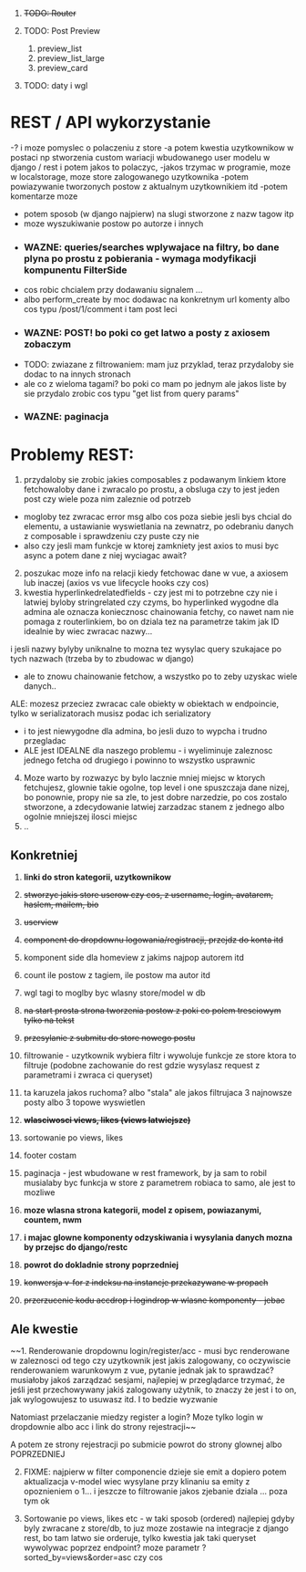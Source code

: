 1. ~~TODO: Router~~

2. TODO: Post Preview
    1. preview_list
    2. preview_list_large
    3. preview_card

3. TODO: daty i wgl

# REST / API wykorzystanie
-? i moze pomyslec o polaczeniu z store
-a potem kwestia uzytkownikow w postaci np stworzenia custom wariacji wbudowanego user modelu w django / rest i potem jakos to polaczyc,  -jakos trzymac w programie, moze w localstorage, moze store zalogowanego uzytkownika
-potem powiazywanie tworzonych postow z aktualnym uzytkownikiem itd
-potem komentarze moze
- potem sposob (w django najpierw) na slugi stworzone z nazw tagow itp
- moze wyszukiwanie postow po autorze i innych
- ### WAZNE: queries/searches wplywajace na filtry, bo dane plyna po prostu z pobierania - wymaga modyfikacji kompunentu FilterSide 
- cos robic chcialem przy dodawaniu signalem ...
- albo perform_create by moc dodawac na konkretnym url komenty albo cos typu /post/1/comment i tam post leci
- ### WAZNE: POST! bo poki co get latwo a posty z axiosem zobaczym
- TODO: zwiazane z filtrowaniem: mam juz przyklad, teraz przydaloby sie dodac to na innych stronach
- ale co z wieloma tagami? bo poki co mam po jednym ale jakos liste by sie przydalo zrobic cos typu "get list from query params"
- ### WAZNE: paginacja

# Problemy REST:
1. przydaloby sie zrobic jakies composables z podawanym linkiem ktore fetchowaloby dane i zwracalo po prostu, a obsluga czy to jest jeden post czy wiele poza nim zaleznie od potrzeb
+ mogloby tez zwracac error msg albo cos poza siebie jesli bys chcial do elementu, a ustawianie wyswietlania na zewnatrz, po odebraniu danych z composable i sprawdzeniu czy puste czy nie
+ also czy jesli mam funkcje w ktorej zamkniety jest axios to musi byc async a potem dane z niej wyciagac await?
2. poszukac moze info na relacji kiedy fetchowac dane w vue, a axiosem lub inaczej (axios vs vue lifecycle hooks czy cos)
3. kwestia hyperlinkedrelatedfields - czy jest mi to potrzebne czy nie i latwiej byloby stringrelated czy czyms, bo hyperlinked wygodne dla admina ale oznacza koniecznosc chainowania fetchy, co nawet nam nie pomaga z routerlinkiem, bo on dziala tez na parametrze takim jak ID
idealnie by wiec zwracac nazwy...

i jesli nazwy bylyby uniknalne to mozna tez wysylac query szukajace po tych nazwach (trzeba by to zbudowac w django)
- ale to znowu chainowanie fetchow, a wszystko po to zeby uzyskac wiele danych..

ALE:
mozesz przeciez zwracac cale obiekty w obiektach w endpoincie, tylko w serializatorach musisz podac ich serializatory
- i to jest niewygodne dla admina, bo jesli duzo to wypcha i trudno przegladac
- ALE jest IDEALNE dla naszego problemu - i wyeliminuje zaleznosc jednego fetcha od drugiego i powinno to wszystko usprawnic
4. Moze warto by rozwazyc by bylo lacznie mniej miejsc w ktorych fetchujesz, glownie takie ogolne, top level i one spuszczaja dane nizej, bo ponownie, propy nie sa zle, to jest dobre narzedzie, po cos zostalo stworzone, a zdecydowanie latwiej zarzadzac stanem z jednego albo ogolnie mniejszej ilosci miejsc
5. ..

## Konkretniej
1. **linki do stron kategorii, uzytkownikow**
2. ~~stworzyc jakis store userow czy cos, z username, login, avatarem, haslem, mailem, bio~~
3. ~~userview~~
4. ~~component do dropdownu logowania/registracji, przejdz do konta itd~~
6. komponent side dla homeview z jakims najpop autorem itd
7. count ile postow z tagiem, ile postow ma autor itd 
8. wgl tagi to moglby byc wlasny store/model w db
9. ~~na start prosta strona tworzenia postow z poki co polem tresciowym tylko na tekst~~
10. ~~przesylanie z submitu do store nowego postu~~
11. filtrowanie - uzytkownik wybiera filtr i wywoluje funkcje ze store ktora to filtruje (podobne zachowanie do rest gdzie wysylasz request z parametrami i zwraca ci queryset)
12. ta karuzela jakos ruchoma? albo "stala" ale jakos filtrujaca 3 najnowsze posty albo 3 topowe wyswietlen
13. **~~wlasciwosci views, likes (views latwiejsze)~~**
14. sortowanie po views, likes
15. footer costam
16. paginacja - jest wbudowane w rest framework, by ja sam to robil musialaby byc funkcja w store z parametrem robiaca to samo, ale jest to mozliwe
17. **moze wlasna strona kategorii, model z opisem, powiazanymi, countem, nwm**
18. **i majac glowne komponenty odzyskiwania i wysylania danych mozna by przejsc do django/restc**
19. **powrot do dokladnie strony poprzedniej**

20. ~~konwersja v-for z indeksu na instancje przekazywane w propach~~
21. ~~przerzucenie kodu accdrop i logindrop w wlasne komponenty - jebac~~

## Ale kwestie
~~1. Renderowanie dropdownu login/register/acc - musi byc renderowane w zaleznosci od tego czy uzytkownik jest jakis zalogowany, co oczywiscie renderowaniem warunkowym z vue, pytanie jednak jak to sprawdzać? musiałoby jakoś zarządzać sesjami, najlepiej w przeglądarce trzymać, że jeśli jest przechowywany jakiś zalogowany użytnik, to znaczy że jest i to on, jak wylogowujesz to usuwasz itd. I to bedzie wyzwanie

Natomiast przelaczanie miedzy register a login? Moze tylko login w dropdownie albo acc i link do strony rejestracji~~

A potem ze strony rejestracji po submicie powrot do strony glownej albo POPRZEDNIEJ

2. FIXME: najpierw w filter componencie dzieje sie emit a dopiero potem aktualizacja v-model wiec wysylane przy klinaniu sa emity z opoznieniem o 1...
i jeszcze to filtrowanie jakos zjebanie dziala ...
poza tym ok

3. Sortowanie po views, likes etc - w taki sposob (ordered) najlepiej gdyby byly zwracane z store/db, to juz moze zostawie na integracje z django rest, bo tam latwo sie orderuje, tylko kwestia jak taki queryset wywolywac poprzez endpoint? moze parametr ?sorted_by=views&order=asc czy cos
